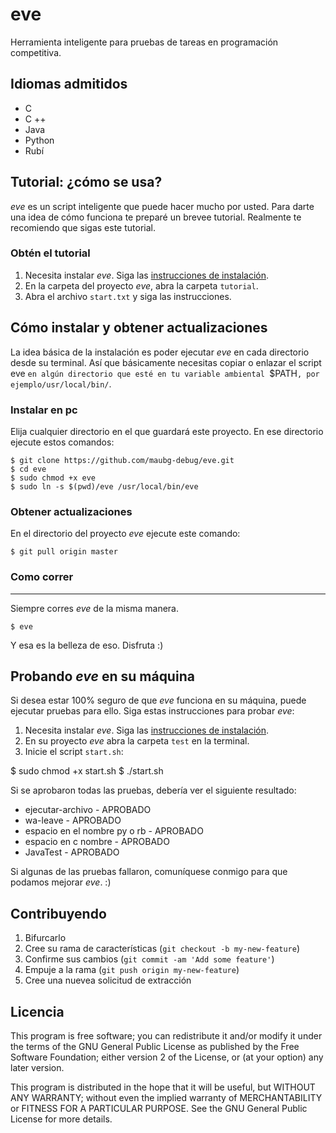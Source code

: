 eve
==

Herramienta inteligente para pruebas de tareas en programación competitiva.

Idiomas admitidos
-------------------

* C
* C ++
* Java
* Python
* Rubí

Tutorial: ¿cómo se usa?
-------------------------
_eve_ es un script inteligente que puede hacer mucho por usted. Para darte una idea de cómo funciona te preparé un brevee tutorial. Realmente te recomiendo que sigas este tutorial.

### Obtén el tutorial

1. Necesita instalar _eve_. Siga las [instrucciones de instalación](https://github.com/maubg-debug/eve#c%C3%B3mo-instalar-y-obtener-actualizaciones).
2. En la carpeta del proyecto _eve_, abra la carpeta `tutorial`.
3. Abra el archivo `start.txt` y siga las instrucciones.

Cómo instalar y obtener actualizaciones
------------------------------

La idea básica de la instalación es poder ejecutar _eve_ en cada directorio desde su terminal.
Así que básicamente necesitas copiar o enlazar el script eve `en algún directorio que esté en tu variable ambiental `$PATH`, por ejemplo/usr/local/bin/`.

### Instalar en pc

Elija cualquier directorio en el que guardará este proyecto. En ese directorio ejecute estos comandos:
```
$ git clone https://github.com/maubg-debug/eve.git
$ cd eve
$ sudo chmod +x eve
$ sudo ln -s $(pwd)/eve /usr/local/bin/eve
```
### Obtener actualizaciones

En el directorio del proyecto _eve_ ejecute este comando:
```
$ git pull origin master
```

### Como correr
----------
Siempre corres _eve_ de la misma manera.
```
$ eve
```
Y esa es la belleza de eso. Disfruta :)

Probando _eve_ en su máquina
----------------------------
Si desea estar 100% seguro de que _eve_ funciona en su máquina, puede ejecutar pruebas para ello. Siga estas instrucciones para probar _eve_:

1. Necesita instalar _eve_. Siga las [instrucciones de instalación](https://github.com/hermanzdosilovic/eve#how-to-install-and-get-updates).
2. En su proyecto _eve_ abra la carpeta `test` en la terminal.
3. Inicie el script `start.sh`:

$ sudo chmod +x start.sh
$ ./start.sh

Si se aprobaron todas las pruebas, debería ver el siguiente resultado:

- ejecutar-archivo -
APROBADO
- wa-leave -
APROBADO
- espacio en el nombre py o rb -
APROBADO
- espacio en c nombre -
APROBADO
- JavaTest -
APROBADO

Si algunas de las pruebas fallaron, comuníquese conmigo para que podamos mejorar _eve_. :)


Contribuyendo
------------
1. Bifurcarlo
2. Cree su rama de características (`git checkout -b my-new-feature`)
3. Confirme sus cambios (`git commit -am 'Add some feature'`)
4. Empuje a la rama (`git push origin my-new-feature`)
5. Cree una nuevea solicitud de extracción

Licencia
-------
This program is free software; you can redistribute it and/or modify
it under the terms of the GNU General Public License as published by
the Free Software Foundation; either version 2 of the License, or
(at your option) any later version.

This program is distributed in the hope that it will be useful,
but WITHOUT ANY WARRANTY; without even the implied warranty of
MERCHANTABILITY or FITNESS FOR A PARTICULAR PURPOSE.  See the
GNU General Public License for more details.
